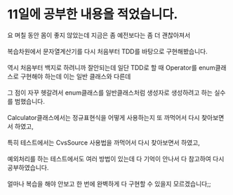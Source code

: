 # 11일에 공부한 내용을 적었습니다.
요 며칠 동안 몸이 좋지 않았는데 지금은 좀 예전보다는 좀 더 괜찮아져서<br><br>
복습차원에서 문자열계산기를 다시 처음부터 TDD를 바탕으로 구현해봤습니다.<br><br>
역시 처음부터 백지로 하려니까 잘안되는데 일단 TDD로 할 때 Operator를 enum클래스로 구현해야 하는데 이는 일반 클래스와 다른데<br><br>
그 점이 자꾸 헷갈려서 enum클래스를 일반클래스처럼 생성자로 생성하려고 하는 실수를 범했습니다.<br><br>
Calculator클래스에서는 정규표현식을 어떻게 사용하는지 또 까먹어서 다시 찾아보면서 하였고,<br><br>
특히 테스트에서는 CvsSource 사용법을 까먹어서 다시 찾아보면서 하였고,<br><br>
예외처리를 하는 테스트에서도 여러 방법이 있는데 다 기억이 안나서 다 참고하여 다시 공부하였습니다.<br><br>
얼마나 복습을 해야 안보고 한 번에 완벽하게 다 구현할 수 있을지 모르겠습니다;;
